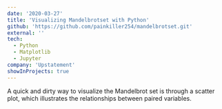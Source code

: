 ```yaml
---
date: '2020-03-27'
title: 'Visualizing Mandelbrotset with Python'
github: 'https://github.com/painkiller254/mandelbrotset.git'
external: ''
tech:
  - Python
  - Matplotlib
  - Jupyter 
company: 'Upstatement'
showInProjects: true
---
```


A quick and dirty way to visualize the Mandelbrot set is through a scatter plot, which illustrates the relationships between paired variables.